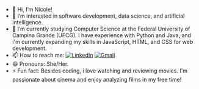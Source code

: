 - 👋 Hi, I’m Nicole!
- 👀 I’m interested in software development, data science, and artificial intelligence.
- 🌱  I’m currently studying Computer Science at the Federal University of Campina Grande (UFCG). I have experience with Python and Java, and i'm currently expanding my skills in JavaScript, HTML, and CSS for web development.
- 📫 How to reach me:
[![LinkedIn](https://img.shields.io/badge/LinkedIn-0077B5?style=for-the-badge&logo=linkedin&logoColor=white)](linkedin.com/in/nicole-maracajá-504977270)
[![Gmail](https://img.shields.io/badge/Gmail-D14836?style=for-the-badge&logo=gmail&logoColor=white)](mailto:nicole.brito.maracaja@ccc.ufcg.edu.br)
- 😄 Pronouns: She/Her.
- ⚡ Fun fact: Besides coding, i love watching and reviewing movies. I'm passionate about cinema and enjoy analyzing films in my free time!

<!---
nicolemaracaja/nicolemaracaja is a ✨ special ✨ repository because its `README.md` (this file) appears on your GitHub profile.
You can click the Preview link to take a look at your changes.
--->
